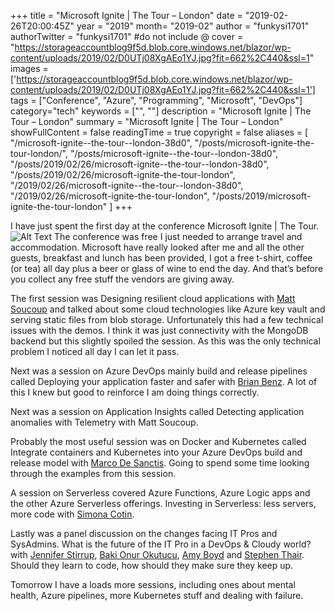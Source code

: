 +++
title = "Microsoft Ignite | The Tour – London"
date = "2019-02-26T20:00:45Z"
year = "2019"
month= "2019-02"
author = "funkysi1701"
authorTwitter = "funkysi1701" #do not include @
cover = "https://storageaccountblog9f5d.blob.core.windows.net/blazor/wp-content/uploads/2019/02/D0UTj08XgAEo1YJ.jpg?fit=662%2C440&ssl=1"
images = ['https://storageaccountblog9f5d.blob.core.windows.net/blazor/wp-content/uploads/2019/02/D0UTj08XgAEo1YJ.jpg?fit=662%2C440&ssl=1']
tags = ["Conference", "Azure", "Programming", "Microsoft", "DevOps"]
category="tech"
keywords = ["", ""]
description = "Microsoft Ignite | The Tour – London"
summary = "Microsoft Ignite | The Tour – London"
showFullContent = false
readingTime = true
copyright = false
aliases = [
    "/microsoft-ignite--the-tour--london-38d0",
    "/posts/microsoft-ignite-the-tour-london/",
    "/posts/microsoft-ignite--the-tour--london-38d0",
    "/posts/2019/02/26/microsoft-ignite--the-tour--london-38d0",
    "/posts/2019/02/26/microsoft-ignite-the-tour-london",
    "/2019/02/26/microsoft-ignite--the-tour--london-38d0",
    "/2019/02/26/microsoft-ignite-the-tour-london",
    "/posts/2019/microsoft-ignite-the-tour-london"
]
+++

I have just spent the first day at the conference Microsoft Ignite | The Tour. 
![Alt Text](https://storageaccountblog9f5d.blob.core.windows.net/blazor/wp-content/uploads/2019/02/D0UTj08XgAEo1YJ.jpg?fit=662%2C440&ssl=1)
The conference was free I just needed to arrange travel and accommodation. Microsoft have really looked after me and all the other guests, breakfast and lunch has been provided, I got a free t-shirt, coffee (or tea) all day plus a beer or glass of wine to end the day. And that’s before you collect any free stuff the vendors are giving away.

The first session was Designing resilient cloud applications with [Matt Soucoup](https://twitter.com/CodeMillMatt) and talked about some cloud technologies like Azure key vault and serving static files from blob storage. Unfortunately this had a few technical issues with the demos. I think it was just connectivity with the MongoDB backend but this slightly spoiled the session. As this was the only technical problem I noticed all day I can let it pass.

Next was a session on Azure DevOps mainly build and release pipelines called Deploying your application faster and safer with [Brian Benz](https://twitter.com/bbenz). A lot of this I knew but good to reinforce I am doing things correctly.

Next was a session on Application Insights called Detecting application anomalies with Telemetry with Matt Soucoup.

Probably the most useful session was on Docker and Kubernetes called Integrate containers and Kubernetes into your Azure DevOps build and release model with [Marco De Sanctis](https://twitter.com/crad77). Going to spend some time looking through the examples from this session.

A session on Serverless covered Azure Functions, Azure Logic apps and the other Azure Serverless offerings. Investing in Serverless: less servers, more code with [Simona Cotin](https://twitter.com/simona_cotin).

Lastly was a panel discussion on the changes facing IT Pros and SysAdmins. What is the future of the IT Pro in a DevOps & Cloudy world? with [Jennifer Stirrup](https://twitter.com/jenstirrup), [Baki Onur Okutucu](https://twitter.com/bakionur), [Amy Boyd](https://twitter.com/AmyKateNicho) and [Stephen Thair](https://twitter.com/TheOpsMgr). Should they learn to code, how should they make sure they keep up.

Tomorrow I have a loads more sessions, including ones about mental health, Azure pipelines, more Kubernetes stuff and dealing with failure. 